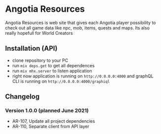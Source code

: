 # Angotia Resources
Angotia Resources is web site that gives each Angotia player possibility to check out all game data like npc, mob, items, quests and maps. Its also really hopefull for World Creators
## Installation (API)
- clone repository to your PC
- run `mix deps.get` to get all dependences
- run `mix mhx.server` to listen application
- right now application is running on `http://0.0.0.0:4000` and graphQL CLI is running on `http://0.0.0.0:4000/graphiql`

## Changelog

### Version 1.0.0 (planned June 2021)
- AR-107, Update all project dependencies
- AR-110, Separate client from API layer

